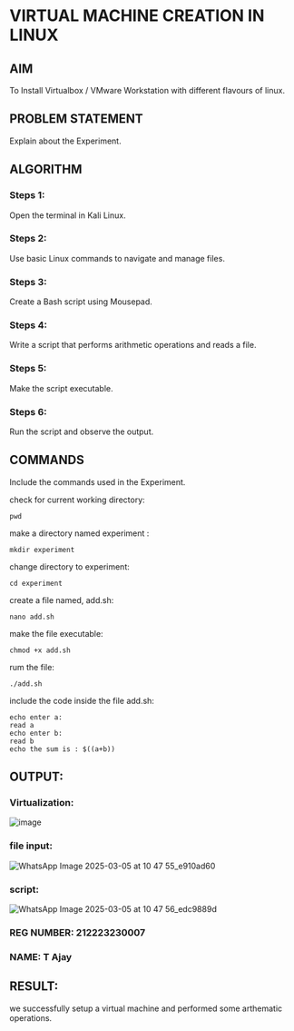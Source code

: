  # VIRTUAL MACHINE CREATION IN LINUX
  ## AIM
  To Install Virtualbox / VMware Workstation with different flavours of linux.
## PROBLEM STATEMENT
  Explain about the Experiment.

## ALGORITHM
 ### Steps 1:
 Open the terminal in Kali Linux.
 ### Steps 2:
 Use basic Linux commands to navigate and manage files.
 ### Steps 3:
 Create a Bash script using Mousepad.
 ### Steps 4:
 Write a script that performs arithmetic operations and reads a file.
 ### Steps 5:
 Make the script executable. 
 ### Steps 6:
 Run the script and observe the output.
## COMMANDS
Include the commands used in the Experiment.

check for current working directory:
```
pwd
```
make a directory named experiment :
```
mkdir experiment
```
change directory to experiment:
```
cd experiment
```
create a file named, add.sh:
```
nano add.sh
```
make the file executable:
```
chmod +x add.sh
```
rum the file:
```
./add.sh
```
include the code inside the file add.sh:
```
echo enter a:
read a
echo enter b:
read b
echo the sum is : $((a+b))
```

## OUTPUT:
### Virtualization:
![image](https://github.com/user-attachments/assets/3be2d025-255b-46d2-b7b6-4aa14412d915)

### file input:
![WhatsApp Image 2025-03-05 at 10 47 55_e910ad60](https://github.com/user-attachments/assets/a4dc9e15-e275-4a9f-b470-3dc007804720)

### script:
![WhatsApp Image 2025-03-05 at 10 47 56_edc9889d](https://github.com/user-attachments/assets/81f5bbe5-5e9f-4c93-85c8-8897d10f3330)


### REG NUMBER: 212223230007
### NAME: T Ajay

## RESULT:
we successfully setup a virtual machine and performed some arthematic operations.
 

  


